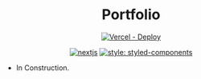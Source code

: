 <div align="center">

# Portfolio

[![Vercel - Deploy](https://img.shields.io/github/deployments/LuisFOsG/portfolio/production?label=vercel&logo=vercel&logoColor=white)](https://vercel.com)

[![nextjs](https://img.shields.io/badge/next.js-12.0.0-brightgreen)](https://github.com/vercel/next.js)
[![style: styled-components](https://img.shields.io/badge/style-%F0%9F%92%85%20styled--components-orange.svg?colorB=daa357&colorA=db748e)](https://github.com/styled-components/styled-components)

</div>

- In Construction.
